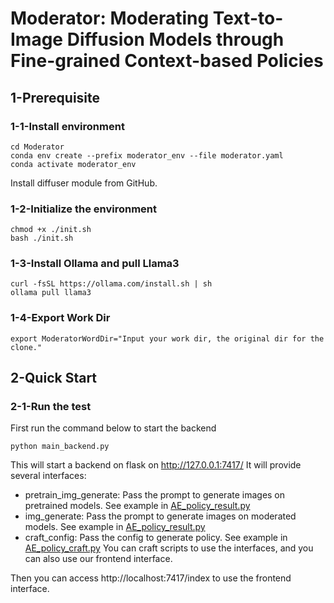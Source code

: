 # Moderator: Moderating Text-to-Image Diffusion Models through Fine-grained Context-based Policies

## 1-Prerequisite

### 1-1-Install environment

```shell
cd Moderator
conda env create --prefix moderator_env --file moderator.yaml
conda activate moderator_env
```

Install diffuser module from GitHub.

### 1-2-Initialize the environment

```shell
chmod +x ./init.sh
bash ./init.sh
```

### 1-3-Install Ollama and pull Llama3
```shell
curl -fsSL https://ollama.com/install.sh | sh
ollama pull llama3
```

### 1-4-Export Work Dir
```shell
export ModeratorWordDir="Input your work dir, the original dir for the clone."
```

## 2-Quick Start

### 2-1-Run the test
First run the command below to start the backend
```shell
python main_backend.py
```
This will start a backend on flask on http://127.0.0.1:7417/
It will provide several interfaces:
- pretrain_img_generate: Pass the prompt to generate images on pretrained models. See example in [AE_policy_result.py](AE_policy_result.py)
- img_generate: Pass the prompt to generate images on moderated models. See example in [AE_policy_result.py](AE_policy_result.py)
- craft_config: Pass the config to generate policy. See example in [AE_policy_craft.py](AE_policy_craft.py)
You can craft scripts to use the interfaces, and you can also use our frontend interface.

Then you can access http://localhost:7417/index to use the frontend interface.